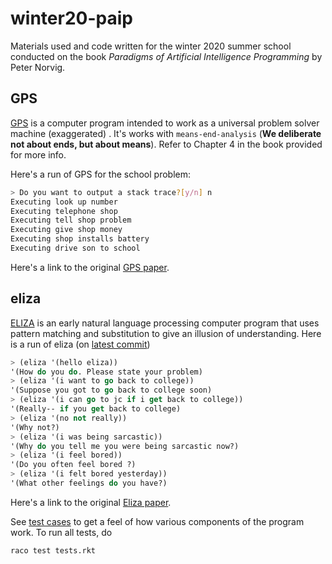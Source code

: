 # winter20-paip

Materials used and code written for the winter 2020 summer school conducted on
the book *Paradigms of Artificial Intelligence Programming* by Peter Norvig.

## GPS

[GPS](https://en.wikipedia.org/wiki/General_Problem_Solver) is a computer program intended to work as a universal problem solver machine (exaggerated) . It's works with `means-end-analysis` (**We deliberate not about ends, but about means**). Refer to Chapter 4 in the book provided for more info.

 Here's a run of GPS for the school problem:

```bash
> Do you want to output a stack trace?[y/n] n
Executing look up number
Executing telephone shop
Executing tell shop problem
Executing give shop money
Executing shop installs battery
Executing drive son to school
```

Here's a link to the original [GPS paper](http://bitsavers.informatik.uni-stuttgart.de/pdf/rand/ipl/P-1584_Report_On_A_General_Problem-Solving_Program_Feb59.pdf).

## eliza

[ELIZA](https://en.wikipedia.org/wiki/ELIZA) is an early natural language
processing computer program that uses pattern matching and substitution to give
an illusion of understanding. Here is a run of eliza (on [latest commit](https://github.com/iiittheorygroup/winter20-paip/tree/459f7427cf4aab85d945bd1e8c8c9256d8816e72))

```lisp
> (eliza '(hello eliza))
'(How do you do. Please state your problem)
> (eliza '(i want to go back to college))
'(Suppose you got to go back to college soon)
> (eliza '(i can go to jc if i get back to college))
'(Really-- if you get back to college)
> (eliza '(no not really))
'(Why not?)
> (eliza '(i was being sarcastic))
'(Why do you tell me you were being sarcastic now?)
> (eliza '(i feel bored))
'(Do you often feel bored ?)
> (eliza '(i felt bored yesterday))
'(What other feelings do you have?)
```

Here's a link to the original [Eliza paper](https://web.stanford.edu/class/linguist238/p36-weizenabaum.pdf).

See [test cases](./eliza/tests.rkt) to get a feel of how various components of
the program work. To run all tests, do

```
raco test tests.rkt
```
